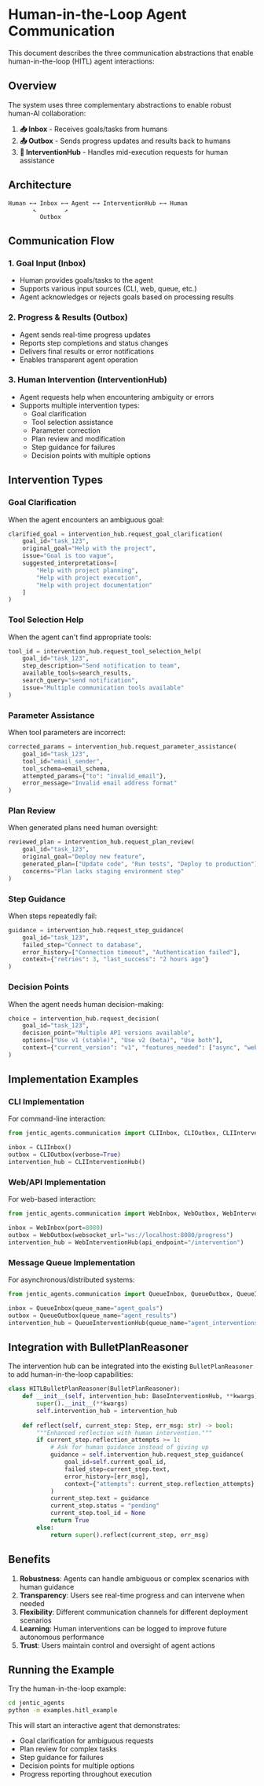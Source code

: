 # Human-in-the-Loop Agent Communication

This document describes the three communication abstractions that enable human-in-the-loop (HITL) agent interactions:

## Overview

The system uses three complementary abstractions to enable robust human-AI collaboration:

1. **📥 Inbox** - Receives goals/tasks from humans
2. **📤 Outbox** - Sends progress updates and results back to humans
3. **🤝 InterventionHub** - Handles mid-execution requests for human assistance

## Architecture

```
Human ←→ Inbox ←→ Agent ←→ InterventionHub ←→ Human
       ↖        ↗
         Outbox
```

## Communication Flow

### 1. Goal Input (Inbox)
- Human provides goals/tasks to the agent
- Supports various input sources (CLI, web, queue, etc.)
- Agent acknowledges or rejects goals based on processing results

### 2. Progress & Results (Outbox) 
- Agent sends real-time progress updates
- Reports step completions and status changes
- Delivers final results or error notifications
- Enables transparent agent operation

### 3. Human Intervention (InterventionHub)
- Agent requests help when encountering ambiguity or errors
- Supports multiple intervention types:
  - Goal clarification
  - Tool selection assistance
  - Parameter correction
  - Plan review and modification
  - Step guidance for failures
  - Decision points with multiple options

## Intervention Types

### Goal Clarification
When the agent encounters an ambiguous goal:
```python
clarified_goal = intervention_hub.request_goal_clarification(
    goal_id="task_123",
    original_goal="Help with the project",
    issue="Goal is too vague",
    suggested_interpretations=[
        "Help with project planning",
        "Help with project execution", 
        "Help with project documentation"
    ]
)
```

### Tool Selection Help
When the agent can't find appropriate tools:
```python
tool_id = intervention_hub.request_tool_selection_help(
    goal_id="task_123",
    step_description="Send notification to team",
    available_tools=search_results,
    search_query="send notification",
    issue="Multiple communication tools available"
)
```

### Parameter Assistance
When tool parameters are incorrect:
```python
corrected_params = intervention_hub.request_parameter_assistance(
    goal_id="task_123",
    tool_id="email_sender",
    tool_schema=email_schema,
    attempted_params={"to": "invalid_email"},
    error_message="Invalid email address format"
)
```

### Plan Review
When generated plans need human oversight:
```python
reviewed_plan = intervention_hub.request_plan_review(
    goal_id="task_123",
    original_goal="Deploy new feature",
    generated_plan=["Update code", "Run tests", "Deploy to production"],
    concerns="Plan lacks staging environment step"
)
```

### Step Guidance
When steps repeatedly fail:
```python
guidance = intervention_hub.request_step_guidance(
    goal_id="task_123",
    failed_step="Connect to database",
    error_history=["Connection timeout", "Authentication failed"],
    context={"retries": 3, "last_success": "2 hours ago"}
)
```

### Decision Points
When the agent needs human decision-making:
```python
choice = intervention_hub.request_decision(
    goal_id="task_123",
    decision_point="Multiple API versions available",
    options=["Use v1 (stable)", "Use v2 (beta)", "Use both"],
    context={"current_version": "v1", "features_needed": ["async", "webhooks"]}
)
```

## Implementation Examples

### CLI Implementation
For command-line interaction:
```python
from jentic_agents.communication import CLIInbox, CLIOutbox, CLIInterventionHub

inbox = CLIInbox()
outbox = CLIOutbox(verbose=True)
intervention_hub = CLIInterventionHub()
```

### Web/API Implementation  
For web-based interaction:
```python
from jentic_agents.communication import WebInbox, WebOutbox, WebInterventionHub

inbox = WebInbox(port=8080)
outbox = WebOutbox(websocket_url="ws://localhost:8080/progress")
intervention_hub = WebInterventionHub(api_endpoint="/intervention")
```

### Message Queue Implementation
For asynchronous/distributed systems:
```python
from jentic_agents.communication import QueueInbox, QueueOutbox, QueueInterventionHub

inbox = QueueInbox(queue_name="agent_goals")
outbox = QueueOutbox(queue_name="agent_results") 
intervention_hub = QueueInterventionHub(queue_name="agent_interventions")
```

## Integration with BulletPlanReasoner

The intervention hub can be integrated into the existing `BulletPlanReasoner` to add human-in-the-loop capabilities:

```python
class HITLBulletPlanReasoner(BulletPlanReasoner):
    def __init__(self, intervention_hub: BaseInterventionHub, **kwargs):
        super().__init__(**kwargs)
        self.intervention_hub = intervention_hub
    
    def reflect(self, current_step: Step, err_msg: str) -> bool:
        """Enhanced reflection with human intervention."""
        if current_step.reflection_attempts >= 1:
            # Ask for human guidance instead of giving up
            guidance = self.intervention_hub.request_step_guidance(
                goal_id=self.current_goal_id,
                failed_step=current_step.text,
                error_history=[err_msg],
                context={"attempts": current_step.reflection_attempts}
            )
            current_step.text = guidance
            current_step.status = "pending"
            current_step.tool_id = None
            return True
        else:
            return super().reflect(current_step, err_msg)
```

## Benefits

1. **Robustness**: Agents can handle ambiguous or complex scenarios with human guidance
2. **Transparency**: Users see real-time progress and can intervene when needed
3. **Flexibility**: Different communication channels for different deployment scenarios
4. **Learning**: Human interventions can be logged to improve future autonomous performance
5. **Trust**: Users maintain control and oversight of agent actions

## Running the Example

Try the human-in-the-loop example:

```bash
cd jentic_agents
python -m examples.hitl_example
```

This will start an interactive agent that demonstrates:
- Goal clarification for ambiguous requests
- Plan review for complex tasks  
- Step guidance for failures
- Decision points for multiple options
- Progress reporting throughout execution 